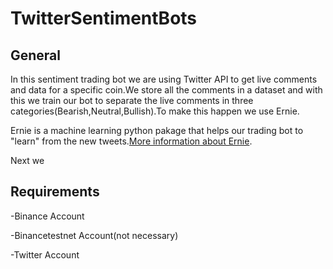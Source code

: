 # TwitterSentimentBots

## General
In this sentiment trading bot we are using Twitter API to get live comments and data for a specific coin.We store all the comments in a dataset and with this we train our bot to   separate the live comments in three categories(Bearish,Neutral,Bullish).To make this happen we use Ernie.

Ernie is a machine learning python pakage that helps our trading bot to "learn" from the new tweets.[More information about Ernie](https://github.com/labteral/ernie).

Next we

## Requirements
-Binance Account

-Binancetestnet Account(not necessary)

-Twitter Account
 
